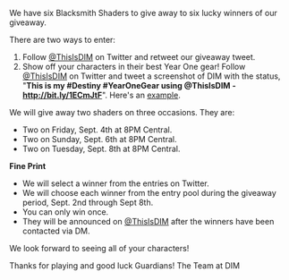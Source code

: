 We have six Blacksmith Shaders to give away to six lucky winners of our giveaway.  

There are two ways to enter:

1. Follow [@ThisIsDIM](http://twitter.com/ThisIsDIM) on Twitter and retweet our giveaway tweet.
2. Show off your characters in their best Year One gear!  Follow [@ThisIsDIM](http://twitter.com/ThisIsDIM) on Twitter and tweet a screenshot of DIM with the status, "**This is my #Destiny #YearOneGear using @ThisIsDIM - http://bit.ly/1ECmJtF**".  Here's an [example](https://twitter.com/RickCasey/status/639230712411987968).

We will give away two shaders on three occasions.  They are:

* Two on Friday, Sept. 4th at 8PM Central. 
* Two on Sunday, Sept. 6th at 8PM Central.  
* Two on Tuesday, Sept. 8th at 8PM Central.

**Fine Print**
* We will select a winner from the entries on Twitter. 
* We will choose each winner from the entry pool during the giveaway period, Sept. 2nd through Sept 8th. 
* You can only win once.  
* They will be announced on [@ThisIsDIM](http://twitter.com/ThisIsDIM) after the winners have been contacted via DM.

We look forward to seeing all of your characters!

Thanks for playing and good luck Guardians!
The Team at DIM